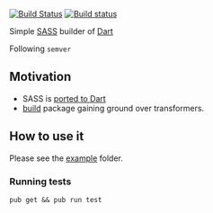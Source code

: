 [![Build Status](https://travis-ci.org/daniel-v/dart_sass_builder.svg?branch=master)](https://travis-ci.org/daniel-v/dart_sass_builder)
[![Build status](https://ci.appveyor.com/api/projects/status/eounnqvbsy1gf83h?svg=true)](https://ci.appveyor.com/project/daniel-v/dart-sass-builder)


Simple [SASS](http://sass-lang.com/) builder of [Dart](https://dartlang.org)

Following `semver`

## Motivation

* SASS is [ported to Dart](http://blog.sass-lang.com/posts/1022316-announcing-dart-sass) 
* [build](https://github.com/dart-lang/build) package gaining ground over transformers.
  
## How to use it
 
Please see the [example](example) folder.


### Running tests

`pub get && pub run test`